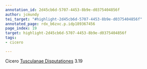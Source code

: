 ```yaml
---
annotation_id: 2d45cb6d-5707-4453-8b9e-d0375404856f
author: jcmundy
tei_target: "#highlight-2d45cb6d-5707-4453-8b9e-d0375404856f"
annotated_page: rdx_b6zxc.p.idp189367456
page_index: 19
target: highlight-2d45cb6d-5707-4453-8b9e-d0375404856f
tags:
- cicero

---
```

Cicero [Tusculanae Disputationes](http://data.perseus.org/citations/urn:cts:latinLit:phi0474.phi049.perseus-lat1:3.19 "Perseus") 3.19